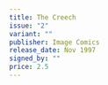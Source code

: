 ```yaml
---
title: The Creech
issue: "2"
variant: ""
publisher: Image Comics
release_date: Nov 1997
signed_by: ""
price: 2.5
---
```


